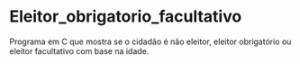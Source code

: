 # Eleitor_obrigatorio_facultativo
Programa em C que mostra se o cidadão é não eleitor, eleitor obrigatório ou eleitor facultativo com base na idade.

